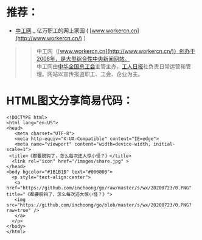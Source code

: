 # 推荐：

- [中工网](http://www.workercn.cn/) _ 亿万职工的网上家园 ( [www.workercn.cn](http://www.workercn.cn/) ）

>> 中工网（[www.workercn.cn](http://www.workercn.cn/)）创办于2008年，是大型综合性中央新闻网站。<br>中工网由[中华全国总工会](http://www.acftu.org/)主管主办，[工人日报](http://media.workercn.cn/sites/media/grrb/)社负责日常运营和管理。网站以宣传报道职工、工会、企业为主。


# HTML图文分享简易代码：
```
<!DOCTYPE html>
<html lang="en-US">
<head>
   <meta charset="UTF-8">
   <meta http-equiv="X-UA-Compatible" content="IE=edge">
   <meta name="viewport" content="width=device-width, initial-scale=1">
 <title>《都要脱钩了，怎么每次还大惊小怪？》</title>
  <link rel="icon" href="/images/share.jpg" > 
</head>
<body bgcolor="#1B1B1B" text="#000000">
  <p style="text-align:center">
   <a href="https://github.com/inchoong/go/raw/master/s/wx/20200723/0.PNG" title="《都要脱钩了，怎么每次还大惊小怪？》">
   <img src="https://github.com/inchoong/go/blob/master/s/wx/20200723/0.PNG?raw=true" />
   </a>
  </p>
</body>
</html>
```
